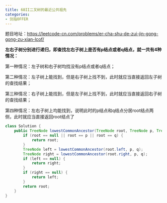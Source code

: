 ```yaml
---
title: 68II二叉树的最近公共祖先
categories: 
- 剑指OFFER
---
```


题目地址：https://leetcode-cn.com/problems/er-cha-shu-de-zui-jin-gong-gong-zu-xian-lcof/

**左右子树分别进行递归，即查找左右子树上是否有p结点或者q结点，就一共有4种情况：**

第一种情况：左子树和右子树均找没有p结点或者q结点；

第二种情况：左子树上能找到，但是右子树上找不到，此时就应当直接返回左子树的查找结果；

第三种情况：右子树上能找到，但是左子树上找不到，此时就应当直接返回右子树的查找结果；

第四种情况：左右子树上均能找到，说明此时的p结点和q结点分居root结点两侧，此时就应当直接返回root结点了

```java
class Solution {
    public TreeNode lowestCommonAncestor(TreeNode root, TreeNode p, TreeNode q) {
        if (root == null || root == p || root == q) {
            return root;
        }
        TreeNode left = lowestCommonAncestor(root.left, p, q);
        TreeNode right = lowestCommonAncestor(root.right, p, q);
        if (left == null) {
            return right;
        }
        if (right == null) {
            return left;
        }
        return root;
    }
}
```

